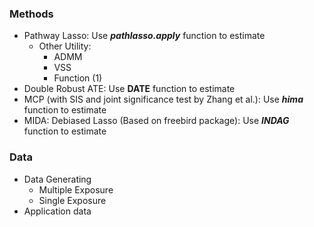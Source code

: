 ### Methods
- Pathway Lasso: Use ***pathlasso.apply*** function to estimate
  - Other Utility: 
    - ADMM
    - VSS
    - Function (1)
- Double Robust ATE: Use **DATE** function to estimate
- MCP (with SIS and joint significance test by Zhang et al.): Use ***hima*** function to estimate
- MIDA: Debiased Lasso (Based on freebird package): Use ***INDAG*** function to estimate

### Data
- Data Generating
  - Multiple Exposure
  - Single Exposure
- Application data
